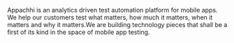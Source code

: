 Appachhi is an analytics driven test automation platform for mobile apps. We help our customers test what matters, how much it matters, when it matters and why it matters.We are building technology pieces that shall be a first of its kind in the space of mobile app testing.
